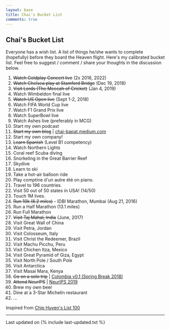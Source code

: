 ```yaml
---
layout: base
title: Chai's Bucket List
comments: true
---
```



## <i class="fa fa-chevron-right"></i>Chai's Bucket List
Everyone has a wish list. A list of things he/she wants to complete (hopefully) before they board the Heaven flight. Here's my calibrated bucket list.
Feel free to suggest / comment / share your thoughts in the discussion below.

<ol>
    <li><del>Watch Coldplay Concert live</del> (2x 2016, 2022)</li>
    <li><del>Watch Chelsea play at Stamford Bridge</del> (Dec 19, 2018)</li>
    <li><del>Visit Lords (The Meccah of Cricket)</del> (Jan 4, 2019)</li>
    <li>Watch Wimbeldon final live</li>
    <li><del>Watch US Open live</del> (Sept 1-2, 2018)</li>
    <li>Watch FIFA World Cup live</li>
    <li>Watch F1 Grand Prix live</li>
    <li>Watch SuperBowl live </li>
    <li>Watch Ashes live (preferably in MCG)</li>
    <li>Start my own podcast</li>
    <li><del>Start my own blog</del> | <a href="https://chai-bapat.medium.com/" target="_blank">chai-bapat.medium.com</a></li>
    <li>Start my own company!</li>
    <li><del>Learn Spanish</del> (Level B1 competency)</li>
    <li>Watch Northern Lights</li>
    <li>Coral reef Scuba diving</li>
    <li>Snorkeling in the Great Barrier Reef</li>
    <li>Skydive</li>
    <li>Learn to ski</li>
    <li>Take a hot-air balloon ride</li>
    <li>Play comptine d'un autre été on piano.</li>
    <li>Travel to 196 countries.</li>
    <li>Visit 50 out of 50 states in USA! (14/50)</li>
    <li>Touch 1M lives.</li>
    <li><del>Run 10k (6.2 miles)</del> - IDBI Marathon, Mumbai (Aug 21, 2016)</li>
    <li>Run a Half Marathon (13.1 miles)</li>
    <li>Run Full Marathon</li>
    <li><del>Visit Taj Mahal, India</del> (June, 2017)</li>
    <li>Visit Great Wall of China</li>
    <li>Visit Petra, Jordan</li>
    <li>Visit Colosseum, Italy</li>
    <li>Visit Christ the Redeemer, Brazil</li>
    <li>Visit Machu Picchu, Peru</li>
    <li>Visit Chichen Itza, Mexico</li>
    <li>Visit Great Pyramid of Giza, Egypt</li>
    <li>Visit North Pole / South Pole</li>
    <li>Visit Antarctica</li>
    <li>Visit Masai Mara, Kenya</li>
    <li><del>Go on a solo trip</del> | <a href="https://chai-bapat.medium.com/colombia-v0-1-a39a0df112f6" target="_blank">Colombia v0.1 (Spring Break 2018)</a></li>
    <li><del>Attend NeurIPS</del> | <a href="https://towardsdatascience.com/neurips-2019-225fd7636ce5" target="_blank">NeurIPS 2019</a></li>
    <li>Brew my own beer</li>
    <li>Dine at a 3-Star Michelin restaurant</li>
    <li>...</li>
</ol>

Inspired from <a href="https://huyenchip.com/list-100/" target="_blank">Chip Huyen's List 100</a>

---

Last updated on {% include last-updated.txt %}
